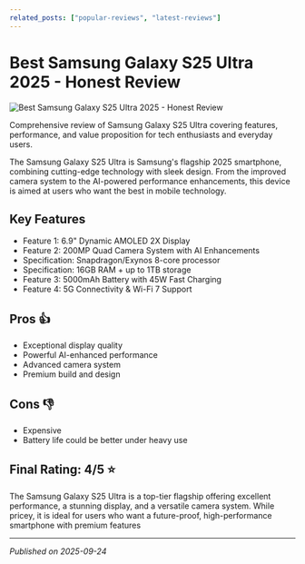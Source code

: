 ```yaml
---
related_posts: ["popular-reviews", "latest-reviews"]
---
```


# Best Samsung Galaxy S25 Ultra 2025 - Honest Review

![Best Samsung Galaxy S25 Ultra 2025 - Honest Review](https://ik.imagekit.io/ReviewIndex/best-samsung-galaxy-s25-ultra-2025-honest-review.jpg)

 Comprehensive review of Samsung Galaxy S25 Ultra covering features, performance, and value proposition for tech enthusiasts and everyday users.

The Samsung Galaxy S25 Ultra is Samsung's flagship 2025 smartphone, combining cutting-edge technology with sleek design. From the improved camera system to the AI-powered performance enhancements, this device is aimed at users who want the best in mobile technology.


## Key Features

- Feature 1: 6.9" Dynamic AMOLED 2X Display
- Feature 2: 200MP Quad Camera System with AI Enhancements
- Specification: Snapdragon/Exynos 8-core processor
- Specification: 16GB RAM + up to 1TB storage
- Feature 3: 5000mAh Battery with 45W Fast Charging
- Feature 4: 5G Connectivity & Wi-Fi 7 Support



## Pros 👍

- Exceptional display quality
- Powerful AI-enhanced performance
- Advanced camera system
- Premium build and design



## Cons 👎

- Expensive
- Battery life could be better under heavy use


## Final Rating: 4/5 ⭐

The Samsung Galaxy S25 Ultra is a top-tier flagship offering excellent performance, a stunning display, and a versatile camera system. While pricey, it is ideal for users who want a future-proof, high-performance smartphone with premium features



---

*Published on 2025-09-24*